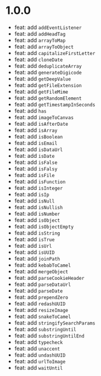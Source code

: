 # 1.0.0

- feat: add `addEventListener`
- feat: add `addHeadTag`
- feat: add `arrayToMap`
- feat: add `arrayToObject`
- feat: add `capitalizeFirstLetter`
- feat: add `cloneDate`
- feat: add `deduplicateArray`
- feat: add `generateDigicode`
- feat: add `getDeepValue`
- feat: add `getFileExtension`
- feat: add `getFileMime`
- feat: add `getRandomElement`
- feat: add `getTimestampInSeconds`
- feat: add `has`
- feat: add `imageToCanvas`
- feat: add `isAfterDate`
- feat: add `isArray`
- feat: add `isBoolean`
- feat: add `isEmail`
- feat: add `isDataUrl`
- feat: add `isDate`
- feat: add `isFalse`
- feat: add `isFalsy`
- feat: add `isFile`
- feat: add `isFunction`
- feat: add `isInteger`
- feat: add `isIp`
- feat: add `isNull`
- feat: add `isNullish`
- feat: add `isNumber`
- feat: add `isObject`
- feat: add `isObjectEmpty`
- feat: add `isString`
- feat: add `isTrue`
- feat: add `isUrl`
- feat: add `isUUID`
- feat: add `joinPath`
- feat: add `kebabToCamel`
- feat: add `mergeObject`
- feat: add `parseCookieHeader`
- feat: add `parseDataUrl`
- feat: add `parseDate`
- feat: add `prependZero`
- feat: add `redashUUID`
- feat: add `resizeImage`
- feat: add `snakeToCamel`
- feat: add `stringifySearchParams`
- feat: add `substringUntil`
- feat: add `substringUntilEnd`
- feat: add `typecheck`
- feat: add `unaccent`
- feat: add `undashUUID`
- feat: add `urlToImage`
- feat: add `waitUntil`
